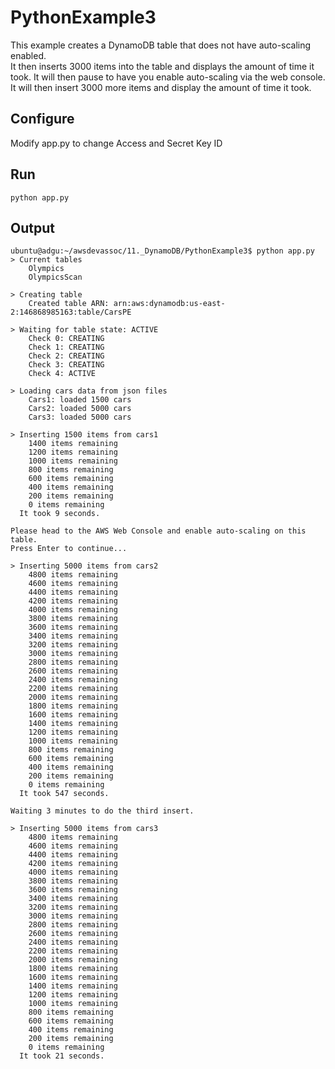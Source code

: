 # PythonExample3
This example creates a DynamoDB table that does not have auto-scaling enabled.  
It then inserts 3000 items into the table and displays the amount of time it took.
It will then pause to have you enable auto-scaling via the web console.
It will then insert 3000 more items and display the amount of time it took.

## Configure
Modify app.py to change Access and Secret Key ID  

## Run
```
python app.py
```

## Output
```
ubuntu@adgu:~/awsdevassoc/11._DynamoDB/PythonExample3$ python app.py 
> Current tables
    Olympics
    OlympicsScan

> Creating table
    Created table ARN: arn:aws:dynamodb:us-east-2:146868985163:table/CarsPE

> Waiting for table state: ACTIVE
    Check 0: CREATING
    Check 1: CREATING
    Check 2: CREATING
    Check 3: CREATING
    Check 4: ACTIVE

> Loading cars data from json files
    Cars1: loaded 1500 cars
    Cars2: loaded 5000 cars
    Cars3: loaded 5000 cars

> Inserting 1500 items from cars1
    1400 items remaining
    1200 items remaining
    1000 items remaining
    800 items remaining
    600 items remaining
    400 items remaining
    200 items remaining
    0 items remaining
  It took 9 seconds.

Please head to the AWS Web Console and enable auto-scaling on this table.
Press Enter to continue...

> Inserting 5000 items from cars2
    4800 items remaining
    4600 items remaining
    4400 items remaining
    4200 items remaining
    4000 items remaining
    3800 items remaining
    3600 items remaining
    3400 items remaining
    3200 items remaining
    3000 items remaining
    2800 items remaining
    2600 items remaining
    2400 items remaining
    2200 items remaining
    2000 items remaining
    1800 items remaining
    1600 items remaining
    1400 items remaining
    1200 items remaining
    1000 items remaining
    800 items remaining
    600 items remaining
    400 items remaining
    200 items remaining
    0 items remaining
  It took 547 seconds.

Waiting 3 minutes to do the third insert.

> Inserting 5000 items from cars3
    4800 items remaining
    4600 items remaining
    4400 items remaining
    4200 items remaining
    4000 items remaining
    3800 items remaining
    3600 items remaining
    3400 items remaining
    3200 items remaining
    3000 items remaining
    2800 items remaining
    2600 items remaining
    2400 items remaining
    2200 items remaining
    2000 items remaining
    1800 items remaining
    1600 items remaining
    1400 items remaining
    1200 items remaining
    1000 items remaining
    800 items remaining
    600 items remaining
    400 items remaining
    200 items remaining
    0 items remaining
  It took 21 seconds.
```

